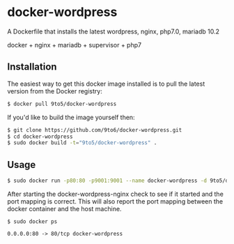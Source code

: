 # docker-wordpress

A Dockerfile that installs the latest wordpress, nginx, php7.0, mariadb 10.2

docker + nginx + mariadb + supervisor + php7


## Installation

The easiest way to get this docker image installed is to pull the latest version
from the Docker registry:

```bash
$ docker pull 9to5/docker-wordpress
```

If you'd like to build the image yourself then:

```bash
$ git clone https://github.com/9to6/docker-wordpress.git
$ cd docker-wordpress
$ sudo docker build -t="9to5/docker-wordpress" .
```

## Usage

```bash
$ sudo docker run -p80:80 -p9001:9001 --name docker-wordpress -d 9to5/docker-wordpress
```

After starting the docker-wordpress-nginx check to see if it started and the port mapping is correct.  This will also report the port mapping between the docker container and the host machine.

```
$ sudo docker ps

0.0.0.0:80 -> 80/tcp docker-wordpress
```
